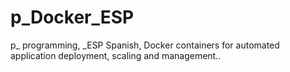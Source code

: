 # p_Docker_ESP
p_ programming, _ESP Spanish, Docker containers for automated application deployment, scaling and management..
